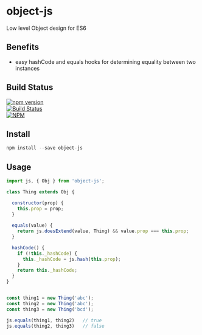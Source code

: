 object-js
=============

Low level Object design for ES6


## Benefits
- easy hashCode and equals hooks for determining equality between two instances


## Build Status

[![npm version](https://badge.fury.io/js/object-js.svg)](https://badge.fury.io/js/object-js)<br />
[![Build Status](https://travis-ci.org/brianneisler/object-js.svg)](https://travis-ci.org/brianneisler/object-js)<br />
[![NPM](https://nodei.co/npm/object-js.png?downloads=true&downloadRank=true&stars=true)](https://nodei.co/npm/object-js/)


## Install

```js
npm install --save object-js
```

## Usage

```js
import js, { Obj } from 'object-js';

class Thing extends Obj {

  constructor(prop) {
    this.prop = prop;
  }
  
  equals(value) {
    return js.doesExtend(value, Thing) && value.prop === this.prop; 
  }

  hashCode() {
    if (!this._hashCode) {
      this._hashCode = js.hash(this.prop);
    }
    return this._hashCode;
  }
}


const thing1 = new Thing('abc');
const thing2 = new Thing('abc');
const thing3 = new Thing('bcd');

js.equals(thing1, thing2)   // true
js.equals(thing2, thing3)   // false

```
